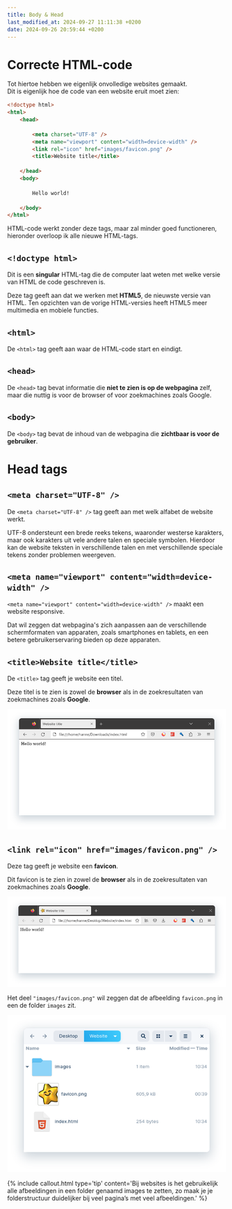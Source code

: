 ```yaml
---
title: Body & Head
last_modified_at: 2024-09-27 11:11:38 +0200
date: 2024-09-26 20:59:44 +0200
---
```


# Correcte HTML-code

Tot hiertoe hebben we eigenlijk onvolledige websites gemaakt.  
Dit is eigenlijk hoe de code van een website eruit moet zien:

```html
<!doctype html>
<html>
    <head>

        <meta charset="UTF-8" />
        <meta name="viewport" content="width=device-width" />
        <link rel="icon" href="images/favicon.png" />
        <title>Website title</title>

    </head>
    <body>

        Hello world!

    </body>
</html>
```

HTML-code werkt zonder deze tags, maar zal minder goed functioneren, hieronder overloop ik alle nieuwe HTML-tags.

## `<!doctype html>`

Dit is een **singular** HTML-tag die de computer laat weten met welke versie van HTML de code geschreven is.

Deze tag geeft aan dat we werken met **HTML5**, de nieuwste versie van HTML.
Ten opzichten van de vorige HTML-versies heeft HTML5 meer multimedia en mobiele functies.

## `<html>`

De `<html>` tag geeft aan waar de HTML-code start en eindigt.

## `<head>`

De `<head>` tag bevat informatie die **niet te zien is op de webpagina** zelf, maar die nuttig is voor de browser of voor zoekmachines zoals Google.

## `<body>`

De `<body>` tag bevat de inhoud van de webpagina die **zichtbaar is voor de gebruiker**.

# Head tags

## `<meta charset="UTF-8" />`

De `<meta charset="UTF-8" />` tag geeft aan met welk alfabet de website werkt.

UTF-8 ondersteunt een brede reeks tekens, waaronder westerse karakters, maar ook karakters uit vele andere talen en speciale symbolen. Hierdoor kan de website teksten in verschillende talen en met verschillende speciale tekens zonder problemen weergeven.

## `<meta name="viewport" content="width=device-width" />`

`<meta name="viewport" content="width=device-width" />` maakt een website responsive.

Dat wil zeggen dat webpagina's zich aanpassen aan de verschillende schermformaten van apparaten, zoals smartphones en tablets, en een betere gebruikerservaring bieden op deze apparaten.

## `<title>Website title</title>`

De `<title>` tag geeft je website een titel.

Deze titel is te zien is zowel de **browser** als in de zoekresultaten van zoekmachines zoals **Google**.

![](images/title.png)

## `<link rel="icon" href="images/favicon.png" />`

Deze tag geeft je website een **favicon**.

Dit favicon is te zien in zowel de **browser** als in de zoekresultaten van zoekmachines zoals **Google**.

![](images/favicon.png)

Het deel `"images/favicon.png"` wil zeggen dat de afbeelding `favicon.png` in een de folder `images` zit.

![](images/favicon-dir.png)

{% include callout.html type='tip' content='Bij websites is het gebruikelijk alle afbeeldingen in een folder genaamd images te zetten, zo maak je je folderstructuur duidelijker bij veel pagina’s met veel afbeeldingen.' %}
